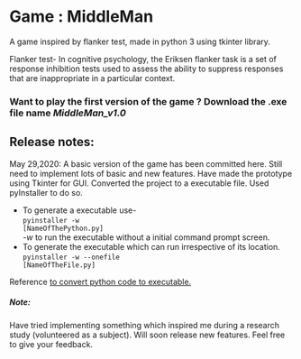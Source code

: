 <html>
<head>
<meta name="google-site-verification" content="y9w7d9GH1y7qn5LPpB2L36LSFh1xGxcg4k542inOuoM" />
 </head>
 
 <body>
<h1>Game : MiddleMan</h1>
A game inspired by flanker test, made in python 3 using tkinter library.

Flanker test- In cognitive psychology, the Eriksen flanker task is a set of response inhibition tests used to assess the ability to suppress responses that are inappropriate in a particular context.

### Want to play the first version of the game ? Download the .exe file name <i>MiddleMan_v1.0</i>

## Release notes:

May 29,2020: A basic version of the game has been committed here. Still need to implement lots of basic and new features. Have made the prototype using Tkinter for GUI.
Converted the project to a executable file. Used pyInstaller to do so.
* To generate a executable use-<br><code>pyinstaller -w [NameOfThePython.py]</code> <br> <i>-w</i> to run the executable without a initial command prompt screen.
* To generate the executable which can run irrespective of its location.<br> <code>pyinstaller -w --onefile [NameOfTheFile.py]</code>

Reference <a href="https://youtu.be/lOIJIk_maO4">to convert python code to executable. </a>

##### Note:
Have tried implementing something which inspired me during a research study (volunteered as a subject). Will soon release new features. Feel free to give your feedback.
</body>
</html>
